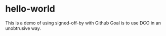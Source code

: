 # hello-world
This is a demo of using signed-off-by with Github
Goal is to use DCO in an unobtrusive way.
